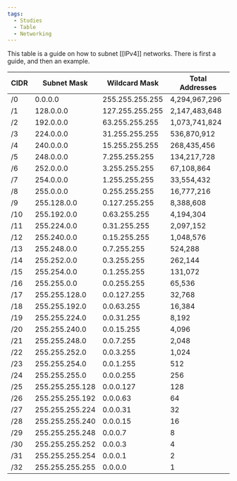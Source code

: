 ```yaml
---
tags:
  - Studies
  - Table
  - Networking
---
```

This table is a guide on how to subnet [[IPv4]] networks. There is first a guide, and then an example.

| CIDR | Subnet Mask | Wildcard Mask | Total Addresses |
| ---- | ---- | ---- | ---- |
| /0 | 0.0.0.0 | 255.255.255.255 | 4,294,967,296 |
| /1 | 128.0.0.0 | 127.255.255.255 | 2,147,483,648 |
| /2 | 192.0.0.0 | 63.255.255.255 | 1,073,741,824 |
| /3 | 224.0.0.0 | 31.255.255.255 | 536,870,912 |
| /4 | 240.0.0.0 | 15.255.255.255 | 268,435,456 |
| /5 | 248.0.0.0 | 7.255.255.255 | 134,217,728 |
| /6 | 252.0.0.0 | 3.255.255.255 | 67,108,864 |
| /7 | 254.0.0.0 | 1.255.255.255 | 33,554,432 |
| /8 | 255.0.0.0 | 0.255.255.255 | 16,777,216 |
| /9 | 255.128.0.0 | 0.127.255.255 | 8,388,608 |
| /10 | 255.192.0.0 | 0.63.255.255 | 4,194,304 |
| /11 | 255.224.0.0 | 0.31.255.255 | 2,097,152 |
| /12 | 255.240.0.0 | 0.15.255.255 | 1,048,576 |
| /13 | 255.248.0.0 | 0.7.255.255 | 524,288 |
| /14 | 255.252.0.0 | 0.3.255.255 | 262,144 |
| /15 | 255.254.0.0 | 0.1.255.255 | 131,072 |
| /16 | 255.255.0.0 | 0.0.255.255 | 65,536 |
| /17 | 255.255.128.0 | 0.0.127.255 | 32,768 |
| /18 | 255.255.192.0 | 0.0.63.255 | 16,384 |
| /19 | 255.255.224.0 | 0.0.31.255 | 8,192 |
| /20 | 255.255.240.0 | 0.0.15.255 | 4,096 |
| /21 | 255.255.248.0 | 0.0.7.255 | 2,048 |
| /22 | 255.255.252.0 | 0.0.3.255 | 1,024 |
| /23 | 255.255.254.0 | 0.0.1.255 | 512 |
| /24 | 255.255.255.0 | 0.0.0.255 | 256 |
| /25 | 255.255.255.128 | 0.0.0.127 | 128 |
| /26 | 255.255.255.192 | 0.0.0.63 | 64 |
| /27 | 255.255.255.224 | 0.0.0.31 | 32 |
| /28 | 255.255.255.240 | 0.0.0.15 | 16 |
| /29 | 255.255.255.248 | 0.0.0.7 | 8 |
| /30 | 255.255.255.252 | 0.0.0.3 | 4 |
| /31 | 255.255.255.254 | 0.0.0.1 | 2 |
| /32 | 255.255.255.255 | 0.0.0.0 | 1 |
